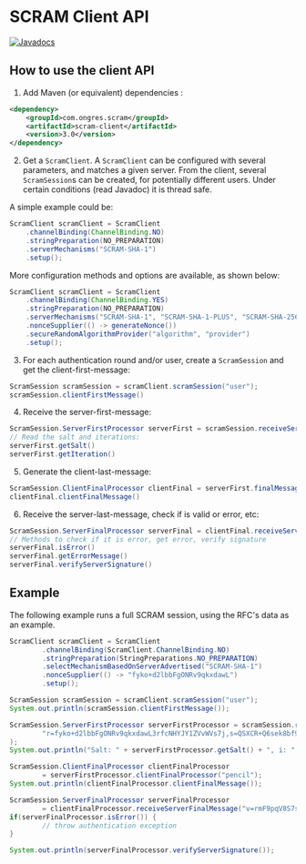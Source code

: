 # SCRAM Client API

[![Javadocs](http://javadoc.io/badge/com.ongres.scram/scram-client.svg?label=scram-client)](http://javadoc.io/doc/com.ongres.scram/scram-client)

## How to use the client API

1. Add Maven (or equivalent) dependencies :
```xml
<dependency>
    <groupId>com.ongres.scram</groupId>
    <artifactId>scram-client</artifactId>
    <version>3.0</version>
</dependency>
```

2. Get a ```ScramClient```. A ```ScramClient``` can be configured with several parameters,
 and matches a given server. From the client, several ```ScramSession```s can be created,
 for potentially different users. Under certain conditions (read Javadoc) it is thread safe.

 A simple example could be:
```java
ScramClient scramClient = ScramClient
    .channelBinding(ChannelBinding.NO)
    .stringPreparation(NO_PREPARATION)
    .serverMechanisms("SCRAM-SHA-1")
    .setup();
```

 More configuration methods and options are available, as shown below:
```java
ScramClient scramClient = ScramClient
    .channelBinding(ChannelBinding.YES)
    .stringPreparation(NO_PREPARATION)
    .serverMechanisms("SCRAM-SHA-1", "SCRAM-SHA-1-PLUS", "SCRAM-SHA-256", "SCRAM-SHA-256-PLUS")
    .nonceSupplier(() -> generateNonce())
    .secureRandomAlgorithmProvider("algorithm", "provider")
    .setup();
```
 
3. For each authentication round and/or user, create a ```ScramSession``` and get the client-first-message:
```java
ScramSession scramSession = scramClient.scramSession("user");
scramSession.clientFirstMessage()
```

4. Receive the server-first-message:
```java
ScramSession.ServerFirstProcessor serverFirst = scramSession.receiveServerFirstMessage(message);
// Read the salt and iterations:
serverFirst.getSalt()
serverFirst.getIteration()
```

5. Generate the client-last-message:
```java
ScramSession.ClientFinalProcessor clientFinal = serverFirst.finalMessagesHandler("password");
clientFinal.clientFinalMessage()
```

6. Receive the server-last-message, check if is valid or error, etc:
```java
ScramSession.ServerFinalProcessor serverFinal = clientFinal.receiveServerFinalMessage(message);
// Methods to check if it is error, get error, verify signature
serverFinal.isError()
serverFinal.getErrorMessage()
serverFinal.verifyServerSignature()
```

## Example

The following example runs a full SCRAM session, using the RFC's data as an example.

```java
ScramClient scramClient = ScramClient
        .channelBinding(ScramClient.ChannelBinding.NO)
        .stringPreparation(StringPreparations.NO_PREPARATION)
        .selectMechanismBasedOnServerAdvertised("SCRAM-SHA-1")
        .nonceSupplier(() -> "fyko+d2lbbFgONRv9qkxdawL")
        .setup();

ScramSession scramSession = scramClient.scramSession("user");
System.out.println(scramSession.clientFirstMessage());

ScramSession.ServerFirstProcessor serverFirstProcessor = scramSession.receiveServerFirstMessage(
        "r=fyko+d2lbbFgONRv9qkxdawL3rfcNHYJY1ZVvWVs7j,s=QSXCR+Q6sek8bf92,i=4096"
);
System.out.println("Salt: " + serverFirstProcessor.getSalt() + ", i: " + serverFirstProcessor.getIteration());

ScramSession.ClientFinalProcessor clientFinalProcessor
        = serverFirstProcessor.clientFinalProcessor("pencil");
System.out.println(clientFinalProcessor.clientFinalMessage());

ScramSession.ServerFinalProcessor serverFinalProcessor
        = clientFinalProcessor.receiveServerFinalMessage("v=rmF9pqV8S7suAoZWja4dJRkFsKQ=");
if(serverFinalProcessor.isError()) {
        // throw authentication exception
}

System.out.println(serverFinalProcessor.verifyServerSignature());
```
